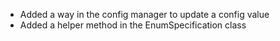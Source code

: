 - Added a way in the config manager to update a config value
- Added a helper method in the EnumSpecification class